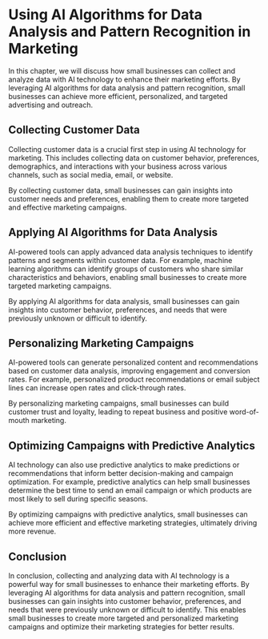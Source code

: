 Using AI Algorithms for Data Analysis and Pattern Recognition in Marketing
==========================================================================================================================================

In this chapter, we will discuss how small businesses can collect and analyze data with AI technology to enhance their marketing efforts. By leveraging AI algorithms for data analysis and pattern recognition, small businesses can achieve more efficient, personalized, and targeted advertising and outreach.

Collecting Customer Data
------------------------

Collecting customer data is a crucial first step in using AI technology for marketing. This includes collecting data on customer behavior, preferences, demographics, and interactions with your business across various channels, such as social media, email, or website.

By collecting customer data, small businesses can gain insights into customer needs and preferences, enabling them to create more targeted and effective marketing campaigns.

Applying AI Algorithms for Data Analysis
----------------------------------------

AI-powered tools can apply advanced data analysis techniques to identify patterns and segments within customer data. For example, machine learning algorithms can identify groups of customers who share similar characteristics and behaviors, enabling small businesses to create more targeted marketing campaigns.

By applying AI algorithms for data analysis, small businesses can gain insights into customer behavior, preferences, and needs that were previously unknown or difficult to identify.

Personalizing Marketing Campaigns
---------------------------------

AI-powered tools can generate personalized content and recommendations based on customer data analysis, improving engagement and conversion rates. For example, personalized product recommendations or email subject lines can increase open rates and click-through rates.

By personalizing marketing campaigns, small businesses can build customer trust and loyalty, leading to repeat business and positive word-of-mouth marketing.

Optimizing Campaigns with Predictive Analytics
----------------------------------------------

AI technology can also use predictive analytics to make predictions or recommendations that inform better decision-making and campaign optimization. For example, predictive analytics can help small businesses determine the best time to send an email campaign or which products are most likely to sell during specific seasons.

By optimizing campaigns with predictive analytics, small businesses can achieve more efficient and effective marketing strategies, ultimately driving more revenue.

Conclusion
----------

In conclusion, collecting and analyzing data with AI technology is a powerful way for small businesses to enhance their marketing efforts. By leveraging AI algorithms for data analysis and pattern recognition, small businesses can gain insights into customer behavior, preferences, and needs that were previously unknown or difficult to identify. This enables small businesses to create more targeted and personalized marketing campaigns and optimize their marketing strategies for better results.

